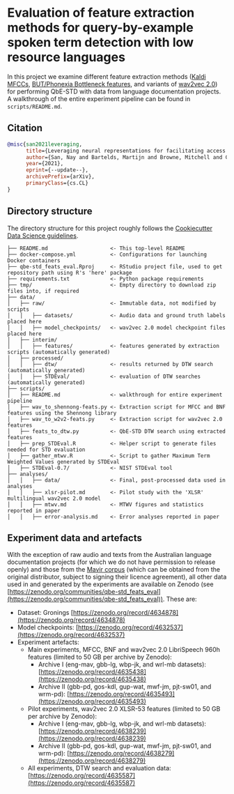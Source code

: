 # Evaluation of feature extraction methods for query-by-example spoken term detection with low resource languages

In this project we examine different feature extraction methods ([Kaldi MFCCs](https://kaldi-asr.org/doc/feat.html), [BUT/Phonexia Bottleneck features](https://speech.fit.vutbr.cz/software/but-phonexia-bottleneck-feature-extractor), and variants of [wav2vec 2.0](https://github.com/pytorch/fairseq/tree/master/examples/wav2vec)) for performing QbE-STD with data from language documentation projects. A walkthrough of the entire experiment pipeline can be found in `scripts/README.md`.

## Citation

```bibtex
@misc{san2021leveraging,
      title={Leveraging neural representations for facilitating access to untranscribed speech from endangered languages}, 
      author={San, Nay and Bartelds, Martijn and Browne, Mitchell and Clifford, Lily and Gibson, Fiona and Mansfield, John and Nash, David and Simpson, Jane and Turpin, Myfany and Vollmer, Maria and Wilmoth, Sasha and Jurafsky, Dan},
      year={2021},
      eprint={--update--},
      archivePrefix={arXiv},
      primaryClass={cs.CL}
}
```

## Directory structure

The directory structure for this project roughly follows the [Cookiecutter Data Science guidelines](https://drivendata.github.io/cookiecutter-data-science/#directory-structure).

```
├── README.md                    <- This top-level README
├── docker-compose.yml           <- Configurations for launching Docker containers
├── qbe-std_feats_eval.Rproj     <- RStudio project file, used to get repository path using R's 'here' package
├── requirements.txt             <- Python package requirements
├── tmp/                         <- Empty directory to download zip files into, if required
├── data/
│   ├── raw/                     <- Immutable data, not modified by scripts
│   │   ├── datasets/            <- Audio data and ground truth labels placed here
│   │   ├── model_checkpoints/   <- wav2vec 2.0 model checkpoint files placed here
│   ├── interim/                         
│   │   ├── features/            <- features generated by extraction scripts (automatically generated)
│   ├── processed/      
│   │   ├── dtw/                 <- results returned by DTW search (automatically generated)
│   │   ├── STDEval/             <- evaluation of DTW searches (automatically generated)
├── scripts/
│   ├── README.md                <- walkthrough for entire experiment pipeline
│   ├── wav_to_shennong-feats.py <- Extraction script for MFCC and BNF features using the Shennong library
│   ├── wav_to_w2v2-feats.py     <- Extraction script for wav2vec 2.0 features
│   ├── feats_to_dtw.py          <- QbE-STD DTW search using extracted features
│   ├── prep_STDEval.R           <- Helper script to generate files needed for STD evaluation
│   ├── gather_mtwv.R            <- Script to gather Maximum Term Weighted Values generated by STDEval
│   ├── STDEval-0.7/             <- NIST STDEval tool
├── analyses/
│   │   ├── data/                <- Final, post-processed data used in analyses
│   │   ├── xlsr-pilot.md        <- Pilot study with the 'XLSR' multilingual wav2vec 2.0 model
│   │   ├── mtwv.md              <- MTWV figures and statistics reported in paper
│   │   ├── error-analysis.md    <- Error analyses reported in paper
```

## Experiment data and artefacts

With the exception of raw audio and texts from the Australian language documentation projects (for which we do not have permission to release openly) and those from the [Mavir corpus](http://www.lllf.uam.es/ING/CorpusMavir.html) (which can be obtained from the original distributor, subject to signing their licence agreement), all other data used in and generated by the experiments are available on Zenodo (see [https://zenodo.org/communities/qbe-std_feats_eval](https://zenodo.org/communities/qbe-std_feats_eval)). These are:

- Dataset: Gronings [https://zenodo.org/record/4634878](https://zenodo.org/record/4634878)
- Model checkpoints: [https://zenodo.org/record/4632537](https://zenodo.org/record/4632537)
- Experiment artefacts:
	- Main experiments, MFCC, BNF and wav2vec 2.0 LibriSpeech 960h features (limited to 50 GB per archive by Zenodo):
		- Archive I (eng-mav, gbb-lg, wbp-jk, and wrl-mb datasets): [https://zenodo.org/record/4635438](https://zenodo.org/record/4635438)
		- Archive II (gbb-pd, gos-kdl, gup-wat, mwf-jm, pjt-sw01, and wrm-pd): [https://zenodo.org/record/4635493](https://zenodo.org/record/4635493)
	- Pilot experiments, wav2vec 2.0 XLSR-53 features (limited to 50 GB per archive by Zenodo):
		- Archive I (eng-mav, gbb-lg, wbp-jk, and wrl-mb datasets): [https://zenodo.org/record/4638239](https://zenodo.org/record/4638239)
		- Archive II (gbb-pd, gos-kdl, gup-wat, mwf-jm, pjt-sw01, and wrm-pd): [https://zenodo.org/record/4638279](https://zenodo.org/record/4638279)
	- All experiments, DTW search and evaluation data: [https://zenodo.org/record/4635587](https://zenodo.org/record/4635587)
